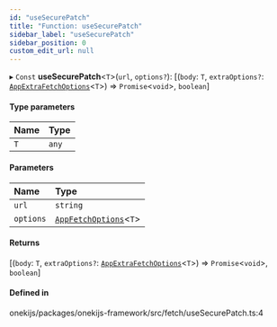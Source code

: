 ```yaml
---
id: "useSecurePatch"
title: "Function: useSecurePatch"
sidebar_label: "useSecurePatch"
sidebar_position: 0
custom_edit_url: null
---
```


▸ `Const` **useSecurePatch**<`T`\>(`url`, `options?`): [(`body`: `T`, `extraOptions?`: [`AppExtraFetchOptions`](../interfaces/AppExtraFetchOptions.md)<`T`\>) => `Promise`<`void`\>, `boolean`]

#### Type parameters

| Name | Type |
| :------ | :------ |
| `T` | `any` |

#### Parameters

| Name | Type |
| :------ | :------ |
| `url` | `string` |
| `options` | [`AppFetchOptions`](../interfaces/AppFetchOptions.md)<`T`\> |

#### Returns

[(`body`: `T`, `extraOptions?`: [`AppExtraFetchOptions`](../interfaces/AppExtraFetchOptions.md)<`T`\>) => `Promise`<`void`\>, `boolean`]

#### Defined in

onekijs/packages/onekijs-framework/src/fetch/useSecurePatch.ts:4
